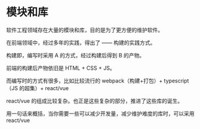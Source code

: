 # 模块和库

软件工程领域存在大量的模块和库，目的是为了更方便的维护软件。

在前端领域中，经过多年的实践，得出了 —— 构建的实践方式。

构建即，编写时采用 A 的方式，经过构建后得到 B 的产物。

前端的构建后产物依旧是 HTML + CSS + JS。

而编写时的方式有很多，比如比较流行的 webpack（构建+打包）+ typescript （JS 的超集）+ react/vue

react/vue 的组成比较复杂。也正是这些复杂的部分，推进了这些库的诞生。

用一句话来概括，当你需要一些可以减少开发量，减少维护难度的库时，可以采用 react/vue
